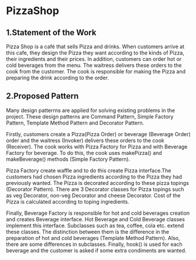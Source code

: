 # PizzaShop

## 1.Statement of the Work
Pizza Shop is a café that sells Pizza and drinks. When customers arrive at this cafe, they design the Pizza they want according to the kinds of Pizza, their ingredients and their prices. In addition, customers can order hot or cold beverages from the menu. The waitress delivers these orders to the cook from the customer. The cook is responsible for making the Pizza and preparing the drink according to the order.

## 2.Proposed Pattern
Many design patterrns are applied for solving existing problems in the project. These design patterns are Command Pattern, Simple Factory Pattern, Template Method Pattern and Decorator Pattern.

Firstly, customers create a Pizza(Pizza Order) or beverage (Beverage Order) order and the waitress (Invoker) delivers these orders to the cook (Receiver). The cook works with Pizza Factory for Pizza and with Beverage Factory for beverage. To do this, the cook uses makePizza() and makeBeverage() methods (Simple Factory Pattern).

Pizza Factory create waffle and to do this create Pizza interface.The customers had chosen Pizza ingredients according to the Pizza they had previously wanted. The Pizza is decorated according to these pizza topings (Decorator Pattern). There are 3 Decorator classes for Pizza topings such as veg Decorator, non-veg Decorator and cheese Decorator. Cost of the Pizza is calculated according to toping ingredients. 

Finally, Beverage Factory is responsible for hot and cold beverages creation and creates Beverage interface. Hot Beverage and Cold Beverage classes implement this interface. Subclasses such as tea, coffee, cola etc. extend these classes. The distinction between them is the difference in the preparation of hot and cold beverages (Template Method Pattern). Also, there are some differences in subclasses. Finally, hook() is used for each beverage and the customer is asked if some extra condiments are wanted. 




